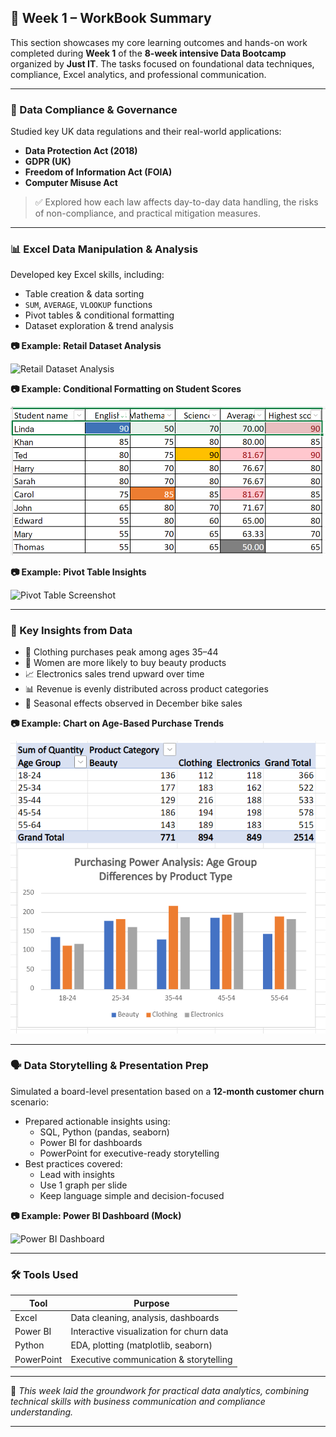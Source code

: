 ## 📘 Week 1 – WorkBook Summary

This section showcases my core learning outcomes and hands-on work completed during **Week 1** of the **8-week intensive Data Bootcamp** organized by **Just IT**. The tasks focused on foundational data techniques, compliance, Excel analytics, and professional communication.

---

### 🔐 Data Compliance & Governance

Studied key UK data regulations and their real-world applications:

- **Data Protection Act (2018)**
- **GDPR (UK)**
- **Freedom of Information Act (FOIA)**
- **Computer Misuse Act**

> ✅ Explored how each law affects day-to-day data handling, the risks of non-compliance, and practical mitigation measures.

---

### 📊 Excel Data Manipulation & Analysis

Developed key Excel skills, including:

- Table creation & data sorting  
- `SUM`, `AVERAGE`, `VLOOKUP` functions  
- Pivot tables & conditional formatting  
- Dataset exploration & trend analysis

**📷 Example: Retail Dataset Analysis**

![Retail Dataset Analysis](images/week1_retail_excel.png)

**📷 Example: Conditional Formatting on Student Scores**

![Conditional Formatting](Pic_Inserted/Conditional_Formatting_on_Student_Scores.png)

**📷 Example: Pivot Table Insights**

![Pivot Table Screenshot](images/week1_pivot_table.png)

---

### 🧠 Key Insights from Data

- 👗 Clothing purchases peak among ages 35–44  
- 💄 Women are more likely to buy beauty products  
- 📈 Electronics sales trend upward over time  
- 📊 Revenue is evenly distributed across product categories  
- 🔁 Seasonal effects observed in December bike sales

**📷 Example: Chart on Age-Based Purchase Trends**

![Age Purchase Chart](Pic_Inserted/Age-Based_Purchase_Trends.png)

---

### 🗣️ Data Storytelling & Presentation Prep

Simulated a board-level presentation based on a **12-month customer churn** scenario:

- Prepared actionable insights using:
  - SQL, Python (pandas, seaborn)
  - Power BI for dashboards
  - PowerPoint for executive-ready storytelling
- Best practices covered:
  - Lead with insights
  - Use 1 graph per slide
  - Keep language simple and decision-focused

**📷 Example: Power BI Dashboard (Mock)**

![Power BI Dashboard](images/week1_powerbi_dashboard.png)

---

### 🛠️ Tools Used

| Tool      | Purpose                                 |
|-----------|------------------------------------------|
| Excel     | Data cleaning, analysis, dashboards      |
| Power BI  | Interactive visualization for churn data |
| Python    | EDA, plotting (matplotlib, seaborn)      |
| PowerPoint| Executive communication & storytelling   |

---

📌 *This week laid the groundwork for practical data analytics, combining technical skills with business communication and compliance understanding.*

---

